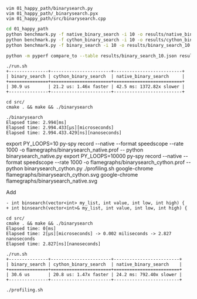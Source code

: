```angular2html
vim 01_happy_path/binarysearch.py
vim 01_happy_path/_binarysearch.pyx
vim 01_happy_path/src/binarysearch.cpp
```

```bash
cd 01_happy_path
python benchmark.py -f native_binary_search -i 10 -o results/native_binary_search_10.json
python benchmark.py -f cython_binary_search -i 10 -o results/cython_binary_search_10.json
python benchmark.py -f binary_search -i 10 -o results/binary_search_10.json

python -m pyperf compare_to --table results/binary_search_10.json results/cython_binary_search_10.json results/native_binary_search_10.json
```

```
./run.sh
+---------------+-----------------------+--------------------------+
| binary_search | cython_binary_search  | native_binary_search     |
+===============+=======================+==========================+
| 30.9 us       | 21.2 us: 1.46x faster | 42.5 ms: 1372.82x slower |
+---------------+-----------------------+--------------------------+
```

```
cd src/
cmake . && make && ./binarysearch 

./binarysearch 
Elapsed time: 2.994[ms]
Elapsed time: 2.994.433[µs][microseconds]
Elapsed time: 2.994.433.429[ns][nanoseconds]
```


export PY_LOOPS=10
py-spy record --native --format speedscope --rate 1000 -o flamegraphs/binarysearch_native.prof -- python binarysearch_native.py
export PY_LOOPS=10000
py-spy record --native --format speedscope --rate 1000 -o flamegraphs/binarysearch_cython.prof -- python binarysearch_cython.py
./profiling.sh
google-chrome flamegraphs/binarysearch_cython.svg
google-chrome flamegraphs/binarysearch_native.svg

Add 

```
- int binsearch(vector<int> my_list, int value, int low, int high) {
+ int binsearch(vector<int>& my_list, int value, int low, int high) {
```

```
cd src/
cmake . && make && ./binarysearch 
Elapsed time: 0[ms]
Elapsed time: 2[µs][microseconds] -> 0.002 miliseconds -> 2.827 nanoseconds
Elapsed time: 2.827[ns][nanoseconds]

```

```
./run.sh
+---------------+-----------------------+-------------------------+
| binary_search | cython_binary_search  | native_binary_search    |
+===============+=======================+=========================+
| 30.6 us       | 20.8 us: 1.47x faster | 24.2 ms: 792.40x slower |
+---------------+-----------------------+-------------------------+
```

```
./profiling.sh
```

